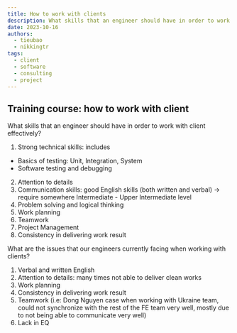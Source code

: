 ```yaml
---
title: How to work with clients
description: What skills that an engineer should have in order to work with client effectively?
date: 2023-10-16
authors:
  - tieubao
  - nikkingtr
tags:
  - client
  - software
  - consulting
  - project
---
```


## Training course: how to work with client

What skills that an engineer should have in order to work with client effectively?

1. Strong technical skills: includes

- Basics of testing: Unit, Integration, System
- Software testing and debugging

2. Attention to details
3. Communication skills: good English skills (both written and verbal)
   -> require somewhere Intermediate - Upper Intermediate level
4. Problem solving and logical thinking
5. Work planning
6. Teamwork
7. Project Management
8. Consistency in delivering work result

What are the issues that our engineers currently facing when working with clients?

1. Verbal and written English
2. Attention to details: many times not able to deliver clean works
3. Work planning
4. Consistency in delivering work result
5. Teamwork (i.e: Dong Nguyen case when working with Ukraine team, could not synchronize with the rest of the FE team very well, mostly due to not being able to communicate very well)
6. Lack in EQ
